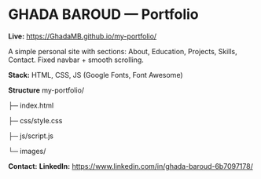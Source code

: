 # GHADA BAROUD — Portfolio

**Live:** https://GhadaMB.github.io/my-portfolio/

A simple personal site with sections: About, Education, Projects, Skills, Contact. Fixed navbar + smooth scrolling.

**Stack:** HTML, CSS, JS (Google Fonts, Font Awesome)

**Structure**
my-portfolio/

├─ index.html

├─ css/style.css

├─ js/script.js

└─ images/

**Contact:**
**LinkedIn:** https://www.linkedin.com/in/ghada-baroud-6b7097178/
